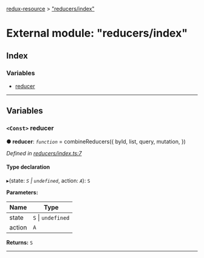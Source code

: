 [redux-resource](../README.md) > ["reducers/index"](../modules/_reducers_index_.md)

# External module: "reducers/index"

## Index

### Variables

* [reducer](_reducers_index_.md#reducer)

---

## Variables

<a id="reducer"></a>

### `<Const>` reducer

**● reducer**: *`function`* =  combineReducers({
  byId,
  list,
  query,
  mutation,
})

*Defined in [reducers/index.ts:7](https://github.com/rcelha/redux-resource/blob/2e19365/src/reducers/index.ts#L7)*

#### Type declaration
▸(state: *`S` \| `undefined`*, action: *`A`*): `S`

**Parameters:**

| Name | Type |
| ------ | ------ |
| state | `S` \| `undefined` |
| action | `A` |

**Returns:** `S`

___

